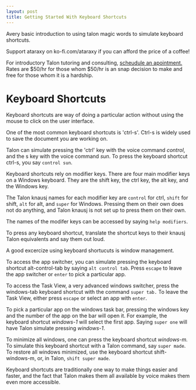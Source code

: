 ```yaml
---
layout: post
title: Getting Started With Keyboard Shortcuts
---
```


Avery basic introduction to using talon magic words to simulate keyboard shortcuts.

Support ataraxy on ko-fi.com/ataraxy if you can afford the price of a coffee!

For introductory Talon tutoring and consulting, [scheudule an apointment.](https://calendly.com/tara-roys/60min?month=2022-03) Rates are $50/hr for those whom $50/hr is an snap decision to make and free for those whom it is a hardship. 

# Keyboard Shortcuts

Keyboard shortcuts are way of doing a particular action without using the mouse to click on the user interface. 

One of the most common keyboard shortcuts is 'ctrl-s'.  Ctrl-s is widely used to save the document you are working on.  

Talon can simulate pressing the 'ctrl' key with the voice command *control*, and the s key with the voice command *sun*.  To press the keyboard shortcut ctrl-s, you say `control sun`. 

Keyboard shortcuts rely on modifier keys.   There are four main modifier keys on a Windows keyboard. They are the shift key, the ctrl key, the alt key, and the Windows key.  

The Talon knausj names for each modifier key are `control` for ctrl, `shift` for shift, `alt` for alt, and `super` for Windows. Pressing them on their own does not do anything, and Talon knausj is not set up to press them on their own.

The names of the modifer keys can be accessed by saying `help modifiers`.  

To press any keyboard shortcut, translate the shortcut keys to their knausj Talon equivalents and say them out loud. 

A good excercize using keyboard shortucuts is window management.  

To access the app switcher, you can simulate pressing the keyboard shortcut alt-control-tab by saying `alt control tab`.  Press `escape` to leave the app switcher or `enter` to pick a particular app. 

To access the Task View, a very advanced windows switcher, press the windows-tab keyboard shortcut with the command `super tab.` To leave the Task View,  either press `escape` or select an app with `enter`.

To pick a particular app on the windows task bar, pressing the windows key and the number of the app on the bar will open it.  For example, the keyboard shortcut *windows-1* will select the first app.  Saying `super one` will have Talon simulate pressing *windows-1*.  

To minimize all windows, one can press the keyboard shortcut *windows-m.*  To simulate this keyboard shortcut with a Talon command, say `super made`. To restore all windows minimized, use the keyboard shortcut shift-windows-m, or, in Talon, `shift super made`.

Keyboard shortcuts are traditionally one way to make things easier and faster, and the fact that Talon makes them all available by voice makes them even more accessible.

